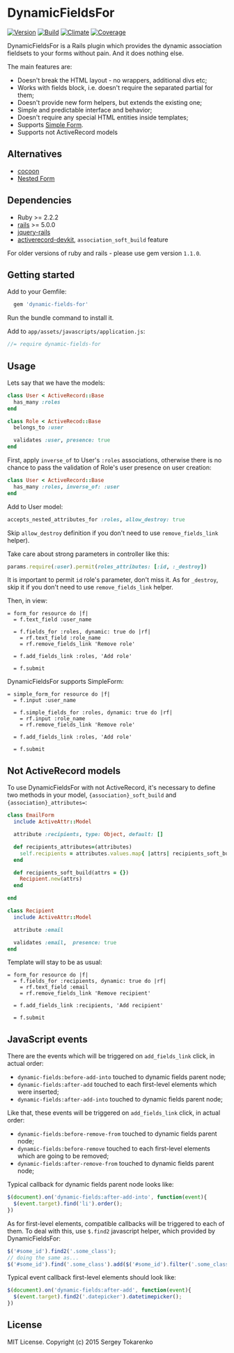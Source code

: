 DynamicFieldsFor
================
[![Version](https://badge.fury.io/rb/dynamic-fields-for.svg)](http://badge.fury.io/rb/dynamic-fields-for)
[![Build](https://travis-ci.org/stokarenko/dynamic-fields-for.svg?branch=master)](https://travis-ci.org/stokarenko/dynamic-fields-for)
[![Climate](https://codeclimate.com/github/stokarenko/dynamic-fields-for/badges/gpa.svg)](https://codeclimate.com/github/stokarenko/dynamic-fields-for)
[![Coverage](https://codeclimate.com/github/stokarenko/dynamic-fields-for/badges/coverage.svg)](https://codeclimate.com/github/stokarenko/dynamic-fields-for/coverage)

DynamicFieldsFor is a Rails plugin which provides the dynamic association fieldsets to your forms without pain. And it does nothing else.

The main features are:
* Doesn't break the HTML layout - no wrappers, additional divs etc;
* Works with fields block, i.e. doesn't require the separated partial for them;
* Doesn't provide new form helpers, but extends the existing one;
* Simple and predictable interface and behavior;
* Doesn't require any special HTML entities inside templates;
* Supports [Simple Form](https://github.com/plataformatec/simple_form).
* Supports not ActiveRecord models

## Alternatives
* [cocoon](https://github.com/nathanvda/cocoon)
* [Nested Form](https://github.com/ryanb/nested_form)

## Dependencies
* Ruby >= 2.2.2
* [rails](https://github.com/rails/rails) >= 5.0.0
* [jquery-rails](https://github.com/rails/jquery-rails)
* [activerecord-devkit](https://github.com/stokarenko/activerecord-devkit), `association_soft_build` feature

For older versions of ruby and rails - please use gem version `1.1.0`.

## Getting started

Add to your Gemfile:

```ruby
  gem 'dynamic-fields-for'
```

Run the bundle command to install it.

Add to `app/assets/javascripts/application.js`:
```js
//= require dynamic-fields-for
```

## Usage
Lets say that we have the models:

```ruby
class User < ActiveRecord::Base
  has_many :roles
end

class Role < ActiveRecod::Base
  belongs_to :user

  validates :user, presence: true
end
```

First, apply `inverse_of` to User's `:roles` associations, otherwise there is no chance to pass
the validation of Role's user presence on user creation:
```ruby
class User < ActiveRecord::Base
  has_many :roles, inverse_of: :user
end
```

Add to User model:
```ruby
accepts_nested_attributes_for :roles, allow_destroy: true
```

Skip `allow_destroy` definition if you don't need to use `remove_fields_link` helper).

Take care about strong parameters in controller like this:
```ruby
params.require(:user).permit(roles_attributes: [:id, :_destroy])
```

It is important to permit `id` role's parameter, don't miss it. As for `_destroy`,
skip it if you don't need to use `remove_fields_link` helper.

Then, in view:
```haml
= form_for resource do |f|
  = f.text_field :user_name

  = f.fields_for :roles, dynamic: true do |rf|
    = rf.text_field :role_name
    = rf.remove_fields_link 'Remove role'

  = f.add_fields_link :roles, 'Add role'

  = f.submit
```

DynamicFieldsFor supports SimpleForm:
```haml
= simple_form_for resource do |f|
  = f.input :user_name

  = f.simple_fields_for :roles, dynamic: true do |rf|
    = rf.input :role_name
    = rf.remove_fields_link 'Remove role'

  = f.add_fields_link :roles, 'Add role'

  = f.submit
```

## Not ActiveRecord models
To use DynamicFieldsFor with not ActiveRecord, it's necessary to define two methods in your model, `{association}_soft_build` and `{association}_attributes=`:

```ruby
class EmailForm
  include ActiveAttr::Model

  attribute :recipients, type: Object, default: []

  def recipients_attributes=(attributes)
    self.recipients = attributes.values.map{ |attrs| recipients_soft_build(attrs) }
  end

  def recipients_soft_build(attrs = {})
    Recipient.new(attrs)
  end

end

class Recipient
  include ActiveAttr::Model

  attribute :email

  validates :email,  presence: true
end
```

Template will stay to be as usual:
```haml
= form_for resource do |f|
  = f.fields_for :recipients, dynamic: true do |rf|
    = rf.text_field :email
    = rf.remove_fields_link 'Remove recipient'

  = f.add_fields_link :recipients, 'Add recipient'

  = f.submit
```

## JavaScript events
There are the events which will be triggered on `add_fields_link` click, in actual order:
* `dynamic-fields:before-add-into` touched to dynamic fields parent node;
* `dynamic-fields:after-add` touched to each first-level elements which were inserted;
* `dynamic-fields:after-add-into` touched to dynamic fields parent node;

Like that, these events will be triggered on `add_fields_link` click, in actual order:
* `dynamic-fields:before-remove-from` touched to dynamic fields parent node;
* `dynamic-fields:before-remove` touched to each first-level elements which are going to be removed;
* `dynamic-fields:after-remove-from` touched to dynamic fields parent node;

Typical callback for dynamic fields parent node looks like:
```js
$(document).on('dynamic-fields:after-add-into', function(event){
  $(event.target).find('li').order();
})
```

As for first-level elements, compatible callbacks
will be triggered to each of them. To deal with this,
use `$.find2` javascript helper, which provided by DynamicFieldsFor:
```js
$('#some_id').find2('.some_class');
// doing the same as...
$('#some_id').find('.some_class').add($('#some_id').filter('.some_class'));
```

Typical event callback first-level elements should look like:
```js
$(document).on('dynamic-fields:after-add', function(event){
  $(event.target).find2('.datepicker').datetimepicker();
})
```

## License
MIT License. Copyright (c) 2015 Sergey Tokarenko
